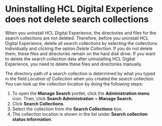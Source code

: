 # Uninstalling HCL Digital Experience does not delete search collections

When you uninstall HCL Digital Experience, the directories and files for the search collections are not deleted. 
Therefore, before you uninstall HCL Digital Experience, delete all search collections by selecting the collections individually and clicking the option *Delete Collection*. 
If you do not delete them, these files and directories remain on the hard disk drive. 
If you want to delete the search collection data after uninstalling HCL Digital Experience, you need to delete these files and directories manually.

The directory path of a search collection is determined by what you typed in the field *Location of Collection* when you created the search collection. You can look up the collection location by doing the following steps:

1.  To open the **Manage Search** portlet, click the **Administration menu** icon. Then, click **Search Administration** \> **Manage Search**.
2.  Click **Search Collections**.
3.  Select the collection from the **Search Collections** box.
4.  The collection location is shown in the list under **Search collection status information**.
